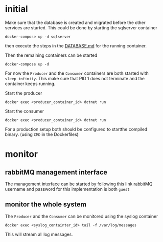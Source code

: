 # initial

Make sure that the database is created and migrated before the other services are started.
This could be done by starting the sqlserver container

```
docker-compose up -d sqlserver
```

then execute the steps in the [DATABASE.md](DATABASE.md) for the running container.

Then the remaining containers can be started

```
docker-compose up -d
```

For now the `Producer` and the `Consumer` containers are both started with `sleep infinity`. This make sure that PID 1 does not terminate and the container keeps running.

Start the producer
```
docker exec <producer_container_id> dotnet run
```

Start the consumer
```
docker exec <producer_container_id> dotnet run
```

For a production setup both should be configured to startthe compiled binary. (using `CMD` in the Dockerfiles) 


# monitor
## rabbitMQ management interface
The management interface can be started by following this link [rabbitMQ](localhost:15672) username and password for this implementation is both `guest`

## monitor the whole system
The `Producer` and the `Consumer` can be monitored using the syslog container

```
docker exec <syslog_containter_id> tail -f /var/log/messages
```

This will stream all log messages.
